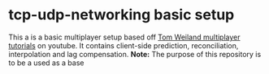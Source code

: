 # tcp-udp-networking basic setup
  This a is a basic multiplayer setup based off [Tom Weiland multiplayer tutorials](https://www.youtube.com/playlist?list=PLXkn83W0QkfnqsK8I0RAz5AbUxfg3bOQ5) on youtube. 
  It contains client-side prediction, reconciliation, interpolation and lag compensation.
**Note:** The purpose of this repository is to be a used as a base